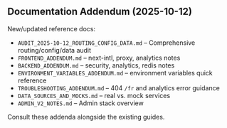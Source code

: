 ## Documentation Addendum (2025-10-12)

New/updated reference docs:

- `AUDIT_2025-10-12_ROUTING_CONFIG_DATA.md` – Comprehensive routing/config/data audit
- `FRONTEND_ADDENDUM.md` – next-intl, proxy, analytics notes
- `BACKEND_ADDENDUM.md` – security, analytics, redis notes
- `ENVIRONMENT_VARIABLES_ADDENDUM.md` – environment variables quick reference
- `TROUBLESHOOTING_ADDENDUM.md` – 404 `/fr` and analytics error guidance
- `DATA_SOURCES_AND_MOCKS.md` – real vs. mock services
- `ADMIN_V2_NOTES.md` – Admin stack overview

Consult these addenda alongside the existing guides.

